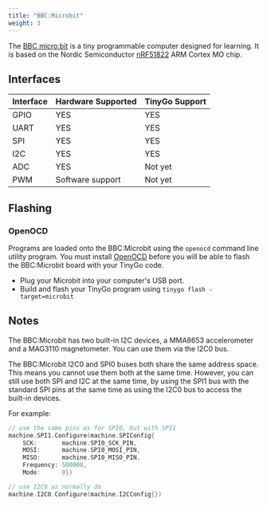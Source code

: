 ```yaml
---
title: "BBC:Microbit"
weight: 3
---
```


The [BBC micro:bit](https://microbit.org) is a tiny programmable computer designed for learning. It is based on the Nordic Semiconductor [nRF51822](https://www.nordicsemi.com/eng/Products/Bluetooth-low-energy/nRF51822) ARM Cortex MO chip.

## Interfaces

| Interface | Hardware Supported | TinyGo Support |
| --------- | ------------- | ----- |
| GPIO      | YES | YES |
| UART      | YES | YES |
| SPI      | YES | YES |
| I2C      | YES | YES |
| ADC      | YES | Not yet |
| PWM      | Software support | Not yet |

## Flashing

### OpenOCD

Programs are loaded onto the BBC:Microbit using the `openocd` command line utility program. You must install [OpenOCD](http://openocd.org/) before you will be able to flash the BBC:Microbit board with your TinyGo code.

- Plug your Microbit into your computer's USB port.
- Build and flash your TinyGo program using `tinygo flash -target=microbit`

## Notes

The BBC:Microbit has two built-in I2C devices, a MMA8653 accelerometer and a MAG3110 magnetometer. You can use them via the I2C0 bus.

The BBC:Microbit I2C0 and SPI0 buses both share the same address space. This means you cannot use them both at the same time. However, you can still use both SPI and I2C at the same time, by using the SPI1 bus with the standard SPI pins at the same time as using the I2C0 bus to access the built-in devices.

For example:

```go
// use the same pins as for SPI0, but with SPI1
machine.SPI1.Configure(machine.SPIConfig{
    SCK:       machine.SPI0_SCK_PIN,
    MOSI:      machine.SPI0_MOSI_PIN,
    MISO:      machine.SPI0_MISO_PIN,
    Frequency: 500000,
    Mode:      0})

// use I2C0 as normally do
machine.I2C0.Configure(machine.I2CConfig{})
```
